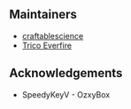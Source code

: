 ## Maintainers
- [craftablescience](https://github.com/craftablescience)
- [Trico Everfire](https://github.com/Trico-Everfire)

## Acknowledgements
- SpeedyKeyV - OzxyBox
